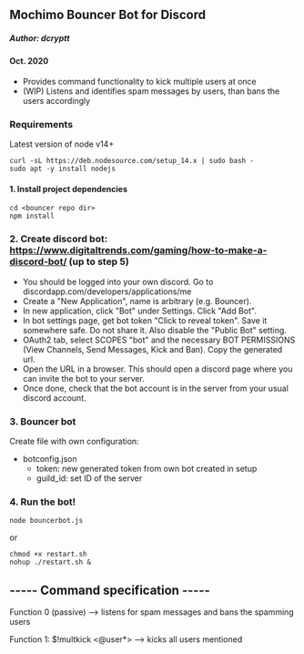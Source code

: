 ## Mochimo Bouncer Bot for Discord
##### Author: dcryptt
#### Oct. 2020

- Provides command functionality to kick multiple users at once
- (WIP) Listens and identifies spam messages by users, than bans the users accordingly


### Requirements ###
Latest version of node v14+
```
curl -sL https://deb.nodesource.com/setup_14.x | sudo bash -
sudo apt -y install nodejs
```

#### 1. Install project dependencies
```
cd <bouncer repo dir>
npm install
```

### 2. Create discord bot: https://www.digitaltrends.com/gaming/how-to-make-a-discord-bot/ (up to step 5)
- You should be logged into your own discord. Go to discordapp.com/developers/applications/me
- Create a "New Application", name is arbitrary (e.g. Bouncer).
- In new application, click "Bot" under Settings. Click "Add Bot".
- In bot settings page, get bot token "Click to reveal token". Save it somewhere safe. Do not share it. Also disable the "Public Bot" setting.
- OAuth2 tab, select SCOPES "bot" and the necessary BOT PERMISSIONS (View Channels, Send Messages, Kick and Ban). Copy the generated url.
- Open the URL in a browser. This should open a discord page where you can invite the bot to your server.
- Once done, check that the bot account is in the server from your usual discord account.


### 3. Bouncer bot

Create file with own configuration:

- botconfig.json
  - token: new generated token from own bot created in setup
  - guild_id: set ID of the server

### 4. Run the bot!
```
node bouncerbot.js
```
or 
```
chmod +x restart.sh
nohup ./restart.sh &
```



## ----- Command specification -----
Function 0 (passive)
--> listens for spam messages and bans the spamming users

Function 1: $!multkick <@user*>
--> kicks all users mentioned

